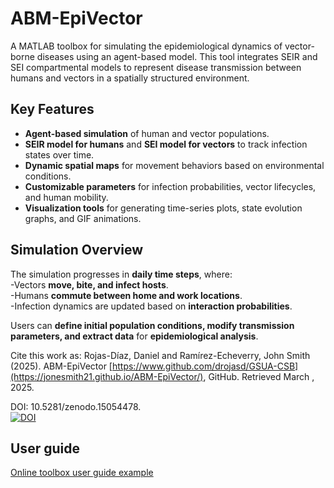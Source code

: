 # ABM-EpiVector
A MATLAB toolbox for simulating the epidemiological dynamics of vector-borne diseases using an agent-based model. This tool integrates SEIR and SEI compartmental models to represent disease transmission between humans and vectors in a spatially structured environment.

##  Key Features

- **Agent-based simulation** of human and vector populations.  
- **SEIR model for humans** and **SEI model for vectors** to track infection states over time.  
- **Dynamic spatial maps** for movement behaviors based on environmental conditions.  
- **Customizable parameters** for infection probabilities, vector lifecycles, and human mobility.  
- **Visualization tools** for generating time-series plots, state evolution graphs, and GIF animations.  
 
##  Simulation Overview  

The simulation progresses in **daily time steps**, where:  
 -Vectors **move, bite, and infect hosts**.  
 -Humans **commute between home and work locations**.  
 -Infection dynamics are updated based on **interaction probabilities**.  

Users can **define initial population conditions, modify transmission parameters, and extract data** for **epidemiological analysis**.  

Cite this work as: Rojas-Díaz, Daniel and Ramírez-Echeverry, John Smith (2025). ABM-EpiVector 
[https://www.github.com/drojasd/GSUA-CSB](https://jonesmith21.github.io/ABM-EpiVector/), GitHub. Retrieved March , 2025.

DOI: 10.5281/zenodo.15054478.
<br>
[![DOI](https://zenodo.org/badge/951618161.svg)](https://doi.org/10.5281/zenodo.15054477)

## User guide
[Online toolbox user guide example](https://jonesmith21.github.io/ABM-EpiVector/doc/UserGuide_ABM-EpiVector.html)
